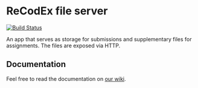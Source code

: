 # ReCodEx file server
[![Build 
Status](https://img.shields.io/travis/ReCodEx/fileserver/master.svg?label=Build%20status)](https://travis-ci.org/ReCodEx/fileserver)

An app that serves as storage for submissions and supplementary files for 
assignments. The files are exposed via HTTP.

## Documentation

Feel free to read the documentation on [our wiki](https://github.com/ReCodEx/GlobalWiki/wiki/Fileserver).
